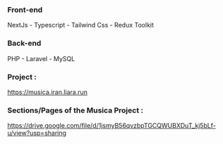 ### Front-end
NextJs -
Typescript -
Tailwind Css -
Redux Toolkit

### Back-end
PHP - Laravel - MySQL

### Project :
https://musica.iran.liara.run

### Sections/Pages of the Musica Project :
https://drive.google.com/file/d/1jsmyB56qvzbpTGCQWUBXDuT_kj5bLf-u/view?usp=sharing

